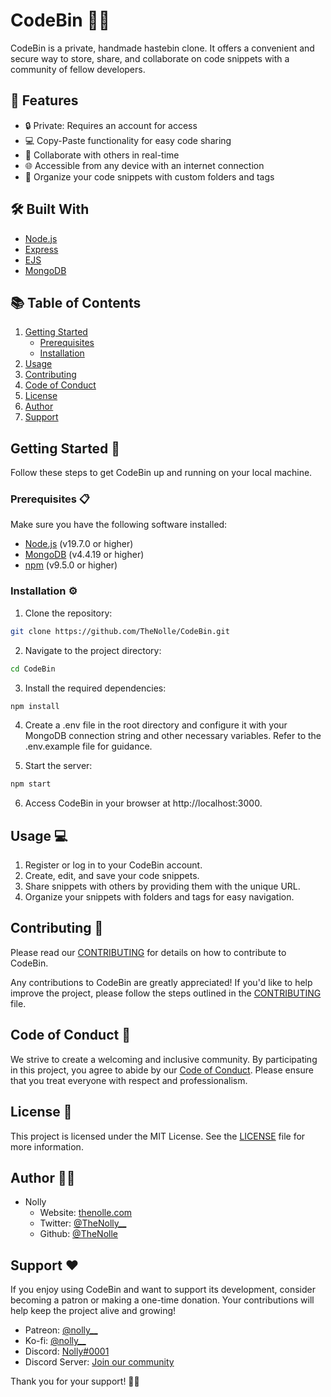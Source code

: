 # CodeBin 📝💾

CodeBin is a private, handmade hastebin clone. It offers a convenient and secure way to store, share, and collaborate on code snippets with a community of fellow developers.


## 🌟 Features
- 🔒 Private: Requires an account for access
- 💻 Copy-Paste functionality for easy code sharing
- 👥 Collaborate with others in real-time
- 🌐 Accessible from any device with an internet connection
- 📁 Organize your code snippets with custom folders and tags


## 🛠️ Built With
- [Node.js](https://nodejs.org/en/)
- [Express](https://expressjs.com/)
- [EJS](https://ejs.co/)
- [MongoDB](https://www.mongodb.com/)


## 📚 Table of Contents
1. [Getting Started](#getting-started-)
    - [Prerequisites](#prerequisites-)
    - [Installation](#installation-)
2. [Usage](#usage-)
3. [Contributing](#contributing-)
4. [Code of Conduct](#code-of-conduct-)
5. [License](#license-)
6. [Author](#author-)
7. [Support](#support-)


## Getting Started 🚀
Follow these steps to get CodeBin up and running on your local machine.

### Prerequisites 📋
Make sure you have the following software installed:
- [Node.js](https://nodejs.org/en/) (v19.7.0 or higher)
- [MongoDB](https://www.mongodb.com/) (v4.4.19 or higher)
- [npm](https://www.npmjs.com/) (v9.5.0 or higher)


### Installation ⚙️
1. Clone the repository:
```bash
git clone https://github.com/TheNolle/CodeBin.git
```

2. Navigate to the project directory:
```bash
cd CodeBin
```

3. Install the required dependencies:
```bash
npm install
```

4. Create a .env file in the root directory and configure it with your MongoDB connection string and other necessary variables. Refer to the .env.example file for guidance.

5. Start the server:
```bash
npm start
```

6. Access CodeBin in your browser at http://localhost:3000.


## Usage 💻
1. Register or log in to your CodeBin account.
2. Create, edit, and save your code snippets.
3. Share snippets with others by providing them with the unique URL.
4. Organize your snippets with folders and tags for easy navigation.


## Contributing 🤝
Please read our [CONTRIBUTING](CONTRIBUTING) for details on how to contribute to CodeBin.

Any contributions to CodeBin are greatly appreciated! If you'd like to help improve the project, please follow the steps outlined in the [CONTRIBUTING](CONTRIBUTING) file.


## Code of Conduct 🌈
We strive to create a welcoming and inclusive community. By participating in this project, you agree to abide by our [Code of Conduct](CODE_OF_CONDUCT.md). Please ensure that you treat everyone with respect and professionalism.


## License 📄
This project is licensed under the MIT License. See the [LICENSE](LICENSE) file for more information.


## Author 👨‍💻
- Nolly
    - Website: [thenolle.com](https://thenolle.com)
    - Twitter: [@TheNolly__](https://twitter.com/TheNolly__)
    - Github: [@TheNolle](https://github.com/TheNolle)


## Support ❤️
If you enjoy using CodeBin and want to support its development, consider becoming a patron or making a one-time donation. Your contributions will help keep the project alive and growing!
- Patreon: [@nolly__](https://www.patreon.com/nolly__)
- Ko-fi: [@nolly__](https://ko-fi.com/nolly__)
- Discord: [Nolly#0001](https://discord.com/users/1030561407411966064)
- Discord Server: [Join our community](https://discord.com/invite/86yVsMVN9z)

Thank you for your support! 💖🚀